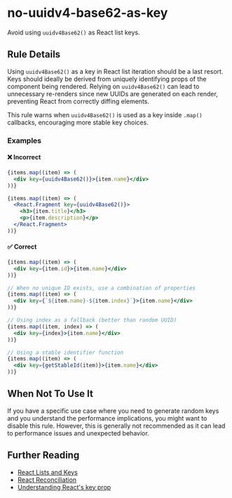# no-uuidv4-base62-as-key

Avoid using `uuidv4Base62()` as React list keys.

## Rule Details

Using `uuidv4Base62()` as a key in React list iteration should be a last resort. Keys should ideally be derived from uniquely identifying props of the component being rendered. Relying on `uuidv4Base62()` can lead to unnecessary re-renders since new UUIDs are generated on each render, preventing React from correctly diffing elements.

This rule warns when `uuidv4Base62()` is used as a key inside `.map()` callbacks, encouraging more stable key choices.

### Examples

#### ❌ Incorrect

```jsx
{items.map((item) => (
  <div key={uuidv4Base62()}>{item.name}</div>
))}

{items.map((item) => (
  <React.Fragment key={uuidv4Base62()}>
    <h3>{item.title}</h3>
    <p>{item.description}</p>
  </React.Fragment>
))}
```

#### ✅ Correct

```jsx
{items.map((item) => (
  <div key={item.id}>{item.name}</div>
))}

// When no unique ID exists, use a combination of properties
{items.map((item) => (
  <div key={`${item.name}-${item.index}`}>{item.name}</div>
))}

// Using index as a fallback (better than random UUID)
{items.map((item, index) => (
  <div key={index}>{item.name}</div>
))}

// Using a stable identifier function
{items.map((item) => (
  <div key={getStableId(item)}>{item.name}</div>
))}
```

## When Not To Use It

If you have a specific use case where you need to generate random keys and you understand the performance implications, you might want to disable this rule. However, this is generally not recommended as it can lead to performance issues and unexpected behavior.

## Further Reading

- [React Lists and Keys](https://reactjs.org/docs/lists-and-keys.html)
- [React Reconciliation](https://reactjs.org/docs/reconciliation.html#keys)
- [Understanding React's key prop](https://kentcdodds.com/blog/understanding-reacts-key-prop)
